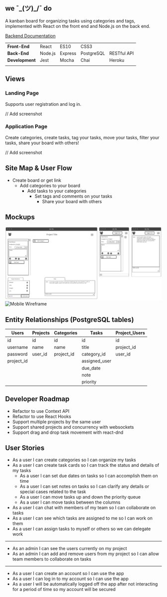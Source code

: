 ## we ¯\_(ツ)_/¯ do

A kanban board for organizing tasks using categories and tags, implemented with React on the front end and Node.js on the back end.

[Backend Documentation](https://github.com/pmnord/todo-management-react-capstone-server)

| | | | | |
|-|-|-|-|-|
|**Front-End**|React|ES10|CSS3||
|**Back-End**|Node.js|Express|PostgreSQL|RESTful API|
|**Development**|Jest|Mocha|Chai|Heroku|Zeit|
| | | | | |

## Views

### Landing Page

Supports user registration and log in.

// Add screenshot

### Application Page

Create categories, create tasks, tag your tasks, move your tasks, filter your tasks, share your board with others!

// Add screenshot

## Site Map & User Flow

- Create board or get link
  - Add categories to your board
    - Add tasks to your categories
      - Set tags and comments on your tasks
        - Share your board with others

## Mockups

![Desktop Wireframe](./resources/cap3wireframes.png)
![Mobile Wireframe](./resources/cap3wireframes-mobile.png)

## Entity Relationships (PostgreSQL tables)

|Users|Projects|Categories|Tasks|Project_Users|
|-|-|-|-|-|
|id|id|id|id|id|
|username|name|name|title|project_id|
|password|user_id|project_id|category_id|user_id|
|project_id|||assigned_user||
||||due_date||
||||note||
||||priority||

## Developer Roadmap
- Refactor to use Context API
- Refactor to use React Hooks
- Support multiple projects by the same user
- Support shared projects and concurrency with websockets
- Support drag and drop task movement with react-dnd

## User Stories

- As a user I can create categories so I can organize my tasks
- As a user I can create task cards so I can track the status and details of my tasks
  - As a user I can set due dates on tasks so I can accomplish them on time
  - As a user I can set notes on tasks so I can clarify any details or special cases related to the task
  - As a user I can move tasks up and down the priority queue
  - As a user I can move tasks between the columns
- As a user I can chat with members of my team so I can collaborate on tasks
- As a user I can see which tasks are assigned to me so I can work on them
- As a user I can assign tasks to myself or others so we can delegate work
---
- As an admin I can see the users currently on my project
- As an admin I can add and remove users from my project so I can allow team members to collaborate on tasks
---
- As a user I can create an account so I can use the app
- As a user I can log in to my account so I can use the app
- As a user I will be automatically logged off the app after not interacting for a period of time so my account will be secured
